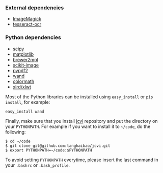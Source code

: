 ### External dependencies
* [ImageMagick](http://www.imagemagick.org/)
* [tesseract-ocr](https://code.google.com/p/tesseract-ocr/)

### Python dependencies
* [scipy](http://www.scipy.org/)
* [matplotlib](http://matplotlib.org/)
* [brewer2mpl](https://github.com/jiffyclub/brewer2mpl)
* [scikit-image](http://scikit-image.org/)
* [pypdf2](http://mstamy2.github.io/PyPDF2/)
* [wand](http://docs.wand-py.org/en/0.3.7/)
* [colormath](https://github.com/gtaylor/python-colormath)
* [xlrd/xlwt](http://www.python-excel.org/)

Most of the Python libraries can be installed using `easy_install` or `pip install`, for example:
```
easy_install wand
```

Finally, make sure that you install [jcvi](https://github.com/tanghaibao/jcvi/) repository and put the directory on your `PYTHONPATH`. For example if you want to install it to `~/code`, do the following:
```
$ cd ~/code
$ git clone git@github.com:tanghaibao/jcvi.git
$ export PYTHONPATH=~/code:$PYTHONPATH
```
To avoid setting `PYTHONPATH` everytime, please insert the last command in your `.bashrc` or `.bash_profile`.